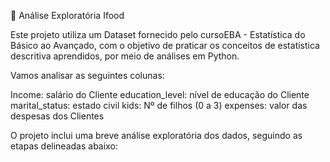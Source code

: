 📝 Análise Exploratória Ifood

Este projeto utiliza um Dataset fornecido pelo cursoEBA - Estatística do Básico ao Avançado, com o objetivo de praticar os conceitos
de estatística descritiva aprendidos, por meio de análises em Python.

Vamos analisar as seguintes colunas:

Income: salário do Cliente
education_level: nível de educação do Cliente
marital_status: estado civil
kids: Nº de filhos (0 a 3)
expenses: valor das despesas dos Clientes

O projeto inclui uma breve análise exploratória dos dados, seguindo as etapas delineadas abaixo:

